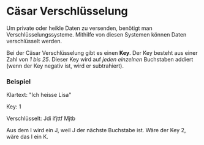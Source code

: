 # Cäsar Verschlüsselung

Um private oder heikle Daten zu versenden, benötigt man Verschlüsselungssysteme. Mithilfe von diesen Systemen können Daten verschlüsselt werden. 

Bei der Cäsar Verschlüsselung gibt es einen **Key**. Der Key besteht aus einer Zahl von *1 bis 25*. Dieser Key wird auf *jeden einzelnen* Buchstaben addiert (wenn der Key negativ ist, wird er subtrahiert). 

### Beispiel

Klartext: "Ich heisse Lisa"

Key: 1

Verschlüsselt: Jdi ifjttf Mjtb

Aus dem I wird ein J, weil J der nächste Buchstabe ist. Wäre der Key 2, wäre das I ein K.